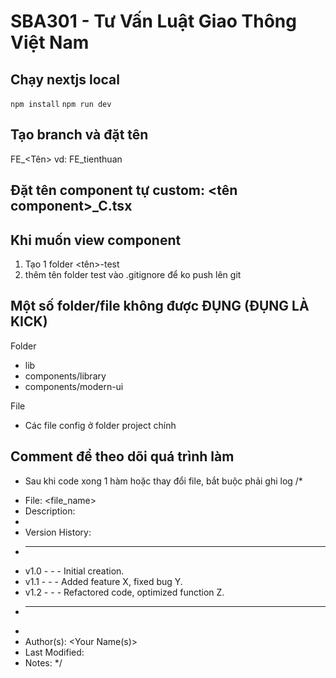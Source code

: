 # SBA301 - Tư Vấn Luật Giao Thông Việt Nam

## Chạy nextjs local
`npm install`
`npm run dev`

## Tạo branch và đặt tên
FE_<Tên>
vd: FE_tienthuan

## Đặt tên component tự custom: <tên component>_C.tsx

## Khi muốn view component
1. Tạo 1 folder <tên>-test
2. thêm tên folder test vào .gitignore để ko push lên git

## Một số folder/file không được ĐỤNG (ĐỤNG LÀ KICK)
Folder
- lib
- components/library
- components/modern-ui

File
- Các file config ở folder project chính

## Comment để theo dõi quá trình làm
- Sau khi code xong 1 hàm hoặc thay đổi file, bắt buộc phải ghi log
/*
 * File: <file_name>
 * Description: <brief description of what this file does>
 * 
 * Version History:
 * ----------------------------------------------------------------------------
 * v1.0 - <Date> - <Author Name> - Initial creation.
 * v1.1 - <Date> - <Author Name> - Added feature X, fixed bug Y.
 * v1.2 - <Date> - <Author Name> - Refactored code, optimized function Z.
 * ----------------------------------------------------------------------------
 * 
 * Author(s): <Your Name(s)>
 * Last Modified: <Date>
 * Notes: <Any additional notes>
 */
